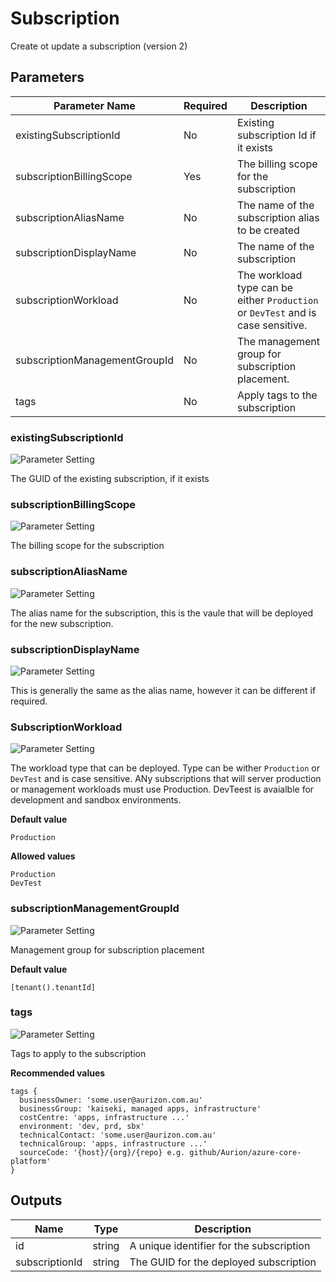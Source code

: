 # Subscription

Create ot update a subscription (version 2)

## Parameters

Parameter Name | Required | Description
-------------- | -------- | -----------
existingSubscriptionId | No | Existing subscription Id if it exists
subscriptionBillingScope | Yes | The billing scope for the subscription
subscriptionAliasName | No | The name of the subscription alias to be created
subscriptionDisplayName | No | The name of the subscription
subscriptionWorkload | No | The workload type can be either `Production` or `DevTest` and is case sensitive.
subscriptionManagementGroupId | No | The management group for subscription placement.
tags | No | Apply tags to the subscription

### existingSubscriptionId

![Parameter Setting](https://img.shields.io/badge/parameter-optional-green?style=flat-square)

The GUID of the existing subscription, if it exists

### subscriptionBillingScope

![Parameter Setting](https://img.shields.io/badge/parameter-required-orange?style=flat-square)

The billing scope for the subscription

### subscriptionAliasName

![Parameter Setting](https://img.shields.io/badge/parameter-optional-green?style=flat-square)

The alias name for the subscription, this is the vaule that will be deployed for the new subscription.

### subscriptionDisplayName

![Parameter Setting](https://img.shields.io/badge/parameter-optional-green?style=flat-square)

This is generally the same as the alias name, however it can be different if required.

### SubscriptionWorkload

![Parameter Setting](https://img.shields.io/badge/parameter-optional-green?style=flat-square)

The workload type that can be deployed.  Type can be wither `Production` or `DevTest` and is case sensitive.  ANy subscriptions that will server production or management workloads must use Production.  DevTeest is avaialble for development and sandbox environments.

**Default value**

```text
Production
```

**Allowed values**

```text
Production
DevTest
```

### subscriptionManagementGroupId

![Parameter Setting](https://img.shields.io/badge/parameter-optional-green?style=flat-square)

Management group for subscription placement

**Default value**

```text
[tenant().tenantId]
```

### tags

![Parameter Setting](https://img.shields.io/badge/parameter-optional-green?style=flat-square)

Tags to apply to the subscription

**Recommended values**

```bicep
tags {
  businessOwner: 'some.user@aurizon.com.au'
  businessGroup: 'kaiseki, managed apps, infrastructure'
  costCentre: 'apps, infrastructure ...'
  environment: 'dev, prd, sbx'
  technicalContact: 'some.user@aurizon.com.au'
  technicalGroup: 'apps, infrastructure ...'
  sourceCode: '{host}/{org}/{repo} e.g. github/Aurion/azure-core-platform'
}
```

## Outputs

Name | Type | Description
---- | ---- | -----------
id | string | A unique identifier for the subscription
subscriptionId | string | The GUID for the deployed subscription
